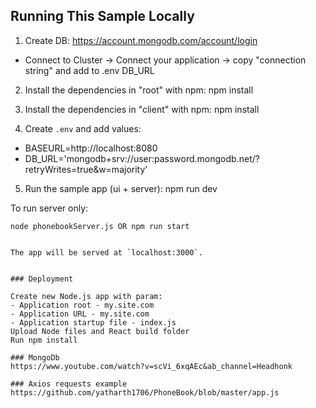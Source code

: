 ## Running This Sample Locally

1. Create DB: https://account.mongodb.com/account/login

-  Connect to Cluster -> Connect your application -> copy "connection string" and add to .env DB_URL

2. Install the dependencies in "root" with npm: npm install

3. Install the dependencies in "client" with npm: npm install

4. Create `.env` and add values:

-  BASEURL=http://localhost:8080
-  DB_URL='mongodb+srv://user:password.mongodb.net/?retryWrites=true&w=majority'

5. Run the sample app (ui + server): npm run dev

To run server only:

```
node phonebookServer.js OR npm run start


The app will be served at `localhost:3000`.


### Deployment

Create new Node.js app with param:
- Application root - my.site.com
- Application URL - my.site.com
- Application startup file - index.js
Upload Node files and React build folder
Run npm install

### MongoDb
https://www.youtube.com/watch?v=scVi_6xqAEc&ab_channel=Headhonk

### Axios requests example
https://github.com/yatharth1706/PhoneBook/blob/master/app.js
```
